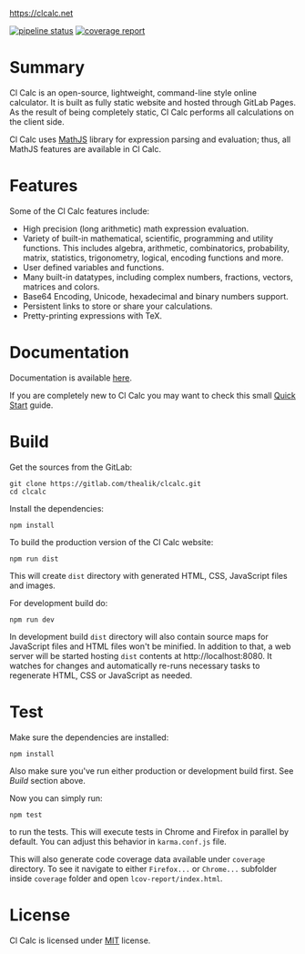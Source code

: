 https://clcalc.net

[![pipeline status](https://gitlab.com/thealik/clcalc/badges/master/pipeline.svg)](https://gitlab.com/thealik/clcalc/commits/master)
[![coverage report](https://gitlab.com/thealik/clcalc/badges/master/coverage.svg)](https://gitlab.com/thealik/clcalc/commits/master)

# Summary
Cl Calc is an open-source, lightweight, command-line style online calculator. It is built as fully static website and hosted through GitLab Pages. As the result of being completely static, Cl Calc performs all calculations on the client side.

Cl Calc uses [MathJS](http://mathjs.org) library for expression parsing and evaluation; thus, all MathJS features are available in Cl Calc.

# Features
Some of the Cl Calc features include:
- High precision (long arithmetic) math expression evaluation.
- Variety of built-in mathematical, scientific, programming and utility functions. This includes algebra, arithmetic, combinatorics, probability, matrix, statistics, trigonometry, logical, encoding functions and more.
- User defined variables and functions.
- Many built-in datatypes, including complex numbers, fractions, vectors, matrices and colors.
- Base64 Encoding, Unicode, hexadecimal and binary numbers support.
- Persistent links to store or share your calculations.
- Pretty-printing expressions with TeX.

# Documentation

Documentation is available [here](https://clcalc.net/help.html).

If you are completely new to Cl Calc you may want to check this small [Quick Start](https://clcalc.net/help.html#quickstart) guide.

# Build

Get the sources from the GitLab:
```
git clone https://gitlab.com/thealik/clcalc.git
cd clcalc
```

Install the dependencies:
```
npm install
```

To build the production version of the Cl Calc website:
```
npm run dist
```
This will create `dist` directory with generated HTML, CSS, JavaScript files and images.

For development build do:
```
npm run dev
```
In development build `dist` directory will also contain source maps for JavaScript files and HTML files won't be minified. In addition to that, a web server will be started hosting `dist` contents at http://localhost:8080. It watches for changes and automatically re-runs necessary tasks to regenerate HTML, CSS or JavaScript as needed.

# Test

Make sure the dependencies are installed:
```
npm install
```

Also make sure you've run either production or development build first. See *Build* section above.

Now you can simply run:
```
npm test
```
to run the tests. This will execute tests in Chrome and Firefox in parallel by default. You can adjust this behavior in `karma.conf.js` file.

This will also generate code coverage data available under `coverage` directory. To see it navigate to either `Firefox...` or `Chrome...` subfolder inside `coverage` folder and open `lcov-report/index.html`.

# License

Cl Calc is licensed under [MIT](https://gitlab.com/thealik/clcalc/blob/master/LICENSE) license.
